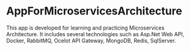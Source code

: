 # AppForMicroservicesArchitecture
This app is developed for learning and practicing Microservices Architecture. It includes several technologies such as  Asp.Net Web API, Docker, RabbitMQ, Ocelot API Gateway, MongoDB, Redis, SqlServer.
